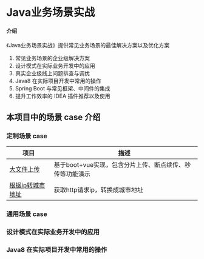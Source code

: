 # Java业务场景实战

#### 介绍

《Java业务场景实战》提供常见业务场景的最佳解决方案以及优化方案

1. 常见业务场景的企业级解决方案
2. 设计模式在实际业务开发中的应用
3. 真实企业级线上问题排查与调优
4. Java8 在实际项目开发中常用的操作
5. Spring Boot 与常见框架、中间件的集成
6. 提升工作效率的 IDEA 插件推荐以及使用

## 本项目中的场景 case 介绍

### 定制场景 case
| 项目                                                                                                     | 描述                                                                                   |
|--------------------------------------------------------------------------------------------------------|--------------------------------------------------------------------------------------|
| [大文件上传](./scene-customized/big-file-upload/README.md)                                       | 基于boot+vue实现，包含分片上传、断点续传、秒传等功能演示                                                             |
| [根据ip转城市地址](./scene-customized/ip-to-address/README.md)                                       | 获取http请求ip，转换成城市地址                                                           |

### 通用场景 case

### 设计模式在实际业务开发中的应用

### Java8 在实际项目开发中常用的操作
